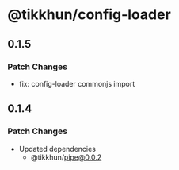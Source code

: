 # @tikkhun/config-loader

## 0.1.5

### Patch Changes

- fix: config-loader commonjs import

## 0.1.4

### Patch Changes

- Updated dependencies
  - @tikkhun/pipe@0.0.2
